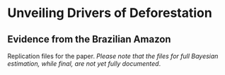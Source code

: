 # Unveiling Drivers of Deforestation

## Evidence from the Brazilian Amazon

Replication files for the paper. *Please note that the files for full Bayesian estimation, while final, are not yet fully documented*.    
